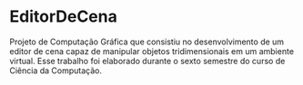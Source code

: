 # EditorDeCena
Projeto de Computação Gráfica que consistiu no desenvolvimento de um editor de cena capaz de manipular objetos tridimensionais em um ambiente virtual. Esse trabalho foi elaborado durante o sexto semestre do curso de Ciência da Computação.
